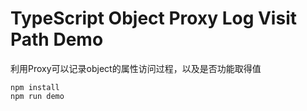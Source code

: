TypeScript Object Proxy Log Visit Path Demo
===========================

利用Proxy可以记录object的属性访问过程，以及是否功能取得值

```
npm install
npm run demo
```
